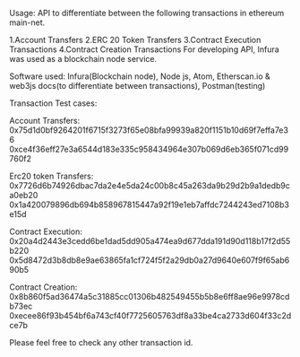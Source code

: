 Usage:
API to differentiate between the following transactions in ethereum main-net.

1.Account Transfers 
2.ERC 20 Token Transfers
3.Contract Execution Transactions 
4.Contract Creation Transactions
For developing API, Infura was used as a blockchain node service.

Software used:
Infura(Blockchain node),
Node js,
Atom,
Etherscan.io & web3js docs(to differentiate between transactions),
Postman(testing)



Transaction Test cases:

Account Transfers:
0x75d1d0bf9264201f6715f3273f65e08bfa99939a820f1151b10d69f7effa7e36
0xce4f36eff27e3a6544d183e335c958434964e307b069d6eb365f071cd99760f2

Erc20 token Transfers:
0x7726d6b74926dbac7da2e4e5da24c00b8c45a263da9b29d2b9a1dedb9ca0eb20
0x1a420079896db694b858967815447a92f19e1eb7affdc7244243ed7108b3e15d

Contract Execution:
0x20a4d2443e3cedd6be1dad5dd905a474ea9d677dda191d90d118b17f2d55b220
0x5d8472d3b8db8e9ae63865fa1cf724f5f2a29db0a27d9640e607f9f65ab690b5

Contract Creation:
0x8b860f5ad36474a5c31885cc01306b482549455b5b8e6ff8ae96e9978cdb73ec
0xecee86f93b454bf6a743cf40f7725605763df8a33be4ca2733d604f33c2dce7b


Please feel free to check any other transaction id.